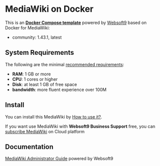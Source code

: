 # MediaWiki on Docker  

This is an **[Docker Compose template](https://github.com/Websoft9/docker-library)** powered by [Websoft9](https://www.websoft9.com) based on Docker for MediaWiki:


 - community:  1.43.1, latest


## System Requirements

The following are the minimal [recommended requirements](https://hub.docker.com/_/mediawiki):

* **RAM**: 1 GB or more
* **CPU**: 1 cores or higher
* **Disk**: at least 1 GB of free space
* **bandwidth**: more fluent experience over 100M  

## Install

You can install this MediaWiki by [How to use it?](https://github.com/Websoft9/docker-library#how-to-use-it).   

If you want use MediaWiki with **Websoft9 Business Support** free, you can [subscribe MediaWiki](https://www.websoft9.com/apps) on Cloud platform

## Documentation

[MediaWiki Administrator Guide](https://support.websoft9.com/docs/mediawiki) powered by Websoft9